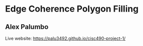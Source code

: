 # Edge Coherence Polygon Filling

## Alex Palumbo

Live website: https://palu3492.github.io/cisc490-project-1/
